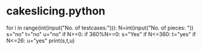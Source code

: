 # cakeslicing.python
for i in range(int(input("No. of testcases:"))):
    N=int(input("No. of pieces: "))
    s="no"
    t="no"
    u="no"
    if N>=0:
        if 360%N==0:
            s="Yes"
        if N<=360:
            t="yes"
        if N<=26:
            u="yes"
    print(s,t,u)
